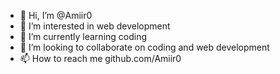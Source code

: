 - 👋 Hi, I’m @Amiir0
- 👀 I’m interested in web development
- 🌱 I’m currently learning coding
- 💞️ I’m looking to collaborate on coding and web development
- 📫 How to reach me github.com/Amiir0

<!---
Amiir0/Amiir0 is a ✨ special ✨ repository because its `README.md` (this file) appears on your GitHub profile.
You can click the Preview link to take a look at your changes.
--->
